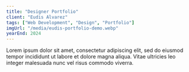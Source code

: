 ```yaml
---
title: "Designer Portfolio"
client: "Eudis Alvarez"
tags: ["Web Development", "Design", "Portfolio"]
imgUrl: "/media/eudis-portfolio-demo.webp"
yearEnd: 2024
---
```


Lorem ipsum dolor sit amet, consectetur adipiscing elit, sed do eiusmod tempor incididunt ut labore et dolore magna aliqua. Vitae ultricies leo integer malesuada nunc vel risus commodo viverra.
